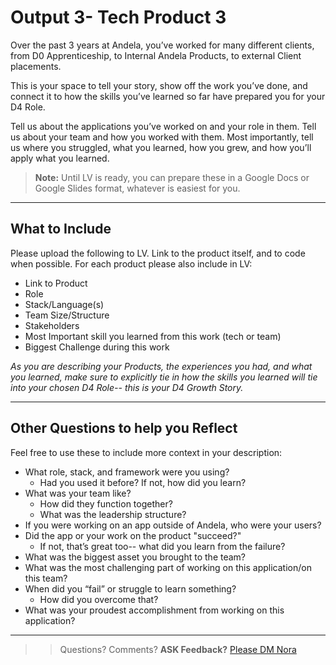 # Output 3- Tech Product 3
Over the past 3 years at Andela, you’ve worked for many different clients, from D0 Apprenticeship, to Internal Andela Products, to external Client placements. 

This is your space to tell your story, show off the work you’ve done, and connect it to how the skills you’ve learned so far have prepared you for your D4 Role.

Tell us about the applications you’ve worked on and your role in them. Tell us about your team and how you worked with them.  Most importantly, tell us where you struggled, what you learned, how you grew, and how you’ll apply what you learned. 

> **Note:** Until LV is ready, you can prepare these in a Google Docs or Google Slides format, whatever is easiest for you. 

--- 

## What to Include
Please upload the following to LV. Link to the product itself, and to code when possible. For each product please also include in LV: 
- Link to Product
- Role
- Stack/Language(s)
- Team Size/Structure
- Stakeholders
- Most Important skill you learned from this work (tech or team)
- Biggest Challenge during this work

*As you are describing your Products, the experiences you had, and what you learned, make sure to explicitly tie in how the skills you learned will tie into your chosen D4 Role-- this is your D4 Growth Story.*

--- 

## Other Questions to help you Reflect
Feel free to use these to include more context in your description: 
* What role, stack, and framework were you using? 
  * Had you used it before? If not, how did you learn? 
* What was your team like? 
  * How did they function together? 
  * What was the leadership structure? 
* If you were working on an app outside of Andela, who were your users? 
* Did the app or your work on the product "succeed?" 
  * If not, that’s great too-- what did you learn from the failure? 
* What was the biggest asset you brought to the team? 
* What was the most challenging part of working on this application/on this team? 
* When did you “fail” or struggle to learn something? 
  * How did you overcome that? 
* What was your proudest accomplishment from working on this application?

--- 

>> Questions? Comments? **ASK Feedback?** [Please DM Nora](https://andela.slack.com/messages/@nora.studholme/)
